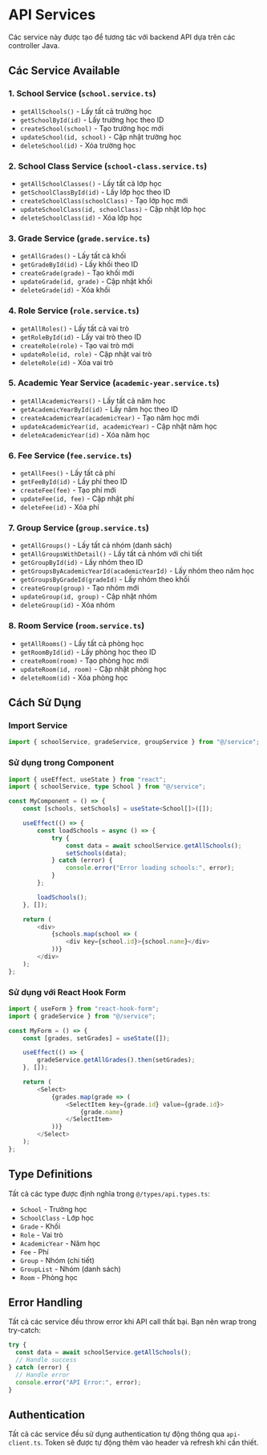 # API Services

Các service này được tạo để tương tác với backend API dựa trên các controller Java.

## Các Service Available

### 1. **School Service** (`school.service.ts`)

- `getAllSchools()` - Lấy tất cả trường học
- `getSchoolById(id)` - Lấy trường học theo ID
- `createSchool(school)` - Tạo trường học mới
- `updateSchool(id, school)` - Cập nhật trường học
- `deleteSchool(id)` - Xóa trường học

### 2. **School Class Service** (`school-class.service.ts`)

- `getAllSchoolClasses()` - Lấy tất cả lớp học
- `getSchoolClassById(id)` - Lấy lớp học theo ID
- `createSchoolClass(schoolClass)` - Tạo lớp học mới
- `updateSchoolClass(id, schoolClass)` - Cập nhật lớp học
- `deleteSchoolClass(id)` - Xóa lớp học

### 3. **Grade Service** (`grade.service.ts`)

- `getAllGrades()` - Lấy tất cả khối
- `getGradeById(id)` - Lấy khối theo ID
- `createGrade(grade)` - Tạo khối mới
- `updateGrade(id, grade)` - Cập nhật khối
- `deleteGrade(id)` - Xóa khối

### 4. **Role Service** (`role.service.ts`)

- `getAllRoles()` - Lấy tất cả vai trò
- `getRoleById(id)` - Lấy vai trò theo ID
- `createRole(role)` - Tạo vai trò mới
- `updateRole(id, role)` - Cập nhật vai trò
- `deleteRole(id)` - Xóa vai trò

### 5. **Academic Year Service** (`academic-year.service.ts`)

- `getAllAcademicYears()` - Lấy tất cả năm học
- `getAcademicYearById(id)` - Lấy năm học theo ID
- `createAcademicYear(academicYear)` - Tạo năm học mới
- `updateAcademicYear(id, academicYear)` - Cập nhật năm học
- `deleteAcademicYear(id)` - Xóa năm học

### 6. **Fee Service** (`fee.service.ts`)

- `getAllFees()` - Lấy tất cả phí
- `getFeeById(id)` - Lấy phí theo ID
- `createFee(fee)` - Tạo phí mới
- `updateFee(id, fee)` - Cập nhật phí
- `deleteFee(id)` - Xóa phí

### 7. **Group Service** (`group.service.ts`)

- `getAllGroups()` - Lấy tất cả nhóm (danh sách)
- `getAllGroupsWithDetail()` - Lấy tất cả nhóm với chi tiết
- `getGroupById(id)` - Lấy nhóm theo ID
- `getGroupsByAcademicYearId(academicYearId)` - Lấy nhóm theo năm học
- `getGroupsByGradeId(gradeId)` - Lấy nhóm theo khối
- `createGroup(group)` - Tạo nhóm mới
- `updateGroup(id, group)` - Cập nhật nhóm
- `deleteGroup(id)` - Xóa nhóm

### 8. **Room Service** (`room.service.ts`)

- `getAllRooms()` - Lấy tất cả phòng học
- `getRoomById(id)` - Lấy phòng học theo ID
- `createRoom(room)` - Tạo phòng học mới
- `updateRoom(id, room)` - Cập nhật phòng học
- `deleteRoom(id)` - Xóa phòng học

## Cách Sử Dụng

### Import Service

```typescript
import { schoolService, gradeService, groupService } from "@/service";
```

### Sử dụng trong Component

```typescript
import { useEffect, useState } from "react";
import { schoolService, type School } from "@/service";

const MyComponent = () => {
    const [schools, setSchools] = useState<School[]>([]);

    useEffect(() => {
        const loadSchools = async () => {
            try {
                const data = await schoolService.getAllSchools();
                setSchools(data);
            } catch (error) {
                console.error("Error loading schools:", error);
            }
        };

        loadSchools();
    }, []);

    return (
        <div>
            {schools.map(school => (
                <div key={school.id}>{school.name}</div>
            ))}
        </div>
    );
};
```

### Sử dụng với React Hook Form

```typescript
import { useForm } from "react-hook-form";
import { gradeService } from "@/service";

const MyForm = () => {
    const [grades, setGrades] = useState([]);

    useEffect(() => {
        gradeService.getAllGrades().then(setGrades);
    }, []);

    return (
        <Select>
            {grades.map(grade => (
                <SelectItem key={grade.id} value={grade.id}>
                    {grade.name}
                </SelectItem>
            ))}
        </Select>
    );
};
```

## Type Definitions

Tất cả các type được định nghĩa trong `@/types/api.types.ts`:

- `School` - Trường học
- `SchoolClass` - Lớp học
- `Grade` - Khối
- `Role` - Vai trò
- `AcademicYear` - Năm học
- `Fee` - Phí
- `Group` - Nhóm (chi tiết)
- `GroupList` - Nhóm (danh sách)
- `Room` - Phòng học

## Error Handling

Tất cả các service đều throw error khi API call thất bại. Bạn nên wrap trong try-catch:

```typescript
try {
  const data = await schoolService.getAllSchools();
  // Handle success
} catch (error) {
  // Handle error
  console.error("API Error:", error);
}
```

## Authentication

Tất cả các service đều sử dụng authentication tự động thông qua `api-client.ts`. Token sẽ được tự động thêm vào header và refresh khi cần thiết.
